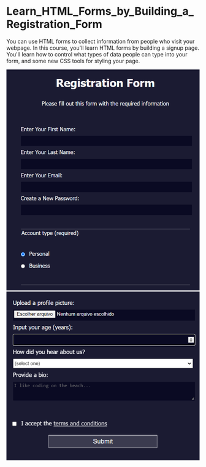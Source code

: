 # Learn_HTML_Forms_by_Building_a_Registration_Form
You can use HTML forms to collect information from people who visit your webpage.  In this course, you'll learn HTML forms by building a signup page. You'll learn how to control what types of data people can type into your form, and some new CSS tools for styling your page.

<img src="01.png" alt="print 01">
<img src="02.png" alt="print 02">